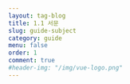 ```yaml
---
layout: tag-blog
title: 1.1 서문
slug: guide-subject
category: guide
menu: false
order: 1
comment: true
#header-img: "/img/vue-logo.png"
---
```

